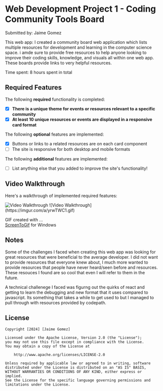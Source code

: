 # Web Development Project 1 - Coding Community Tools Board

Submitted by: Jaime Gomez

This web app: I created a community board web application which lists multiple resources for development and learning in the computer science space. i amde sure to provide free resources to help anyone looking to improve their coding skills, knowledge, and visuals all within one web app. These boards provide links to very helpful resources.

Time spent: 8 hours spent in total

## Required Features

The following **required** functionality is completed:

- [X] **There is a unique theme for events or resources relevant to a specific community**
- [X] **At least 10 unique resources or events are displayed in a responsive card format**

The following **optional** features are implemented:

- [X] Buttons or links to a related resources are on each card component
- [ ] The site is responsive for both desktop and mobile formats

The following **additional** features are implemented:

* [ ] List anything else that you added to improve the site's functionality!

## Video Walkthrough

Here's a walkthrough of implemented required features:

<img src='https://imgur.com/a/yrwTWC1.gif' title='Video Walkthrough' alt='Video Walkthrough' />
![Video Walkthrough](https://imgur.com/a/yrwTWC1.gif)

GIF created with ...  
[ScreenToGif](https://www.screentogif.com/) for Windows


## Notes

Some of the challenges I faced when creating this web app was looking for great resources that were beneficial to the average developer. I did not want to provide resources that everyone knew about, I much more wanted to provide resources that people have never heard/seen before and resources. These resouces I found are so cool that even I will refer to them in the future.

A technical challenege I faced was figurng out the quirks of react and getting to learn the debugging and new format that it uses compared to javascript. Its something that takes a while to get used to but I managed to pull through with resources provided by codepath.

## License

    Copyright [2024] [Jaime Gomez]

    Licensed under the Apache License, Version 2.0 (the "License");
    you may not use this file except in compliance with the License.
    You may obtain a copy of the License at

        http://www.apache.org/licenses/LICENSE-2.0

    Unless required by applicable law or agreed to in writing, software
    distributed under the License is distributed on an "AS IS" BASIS,
    WITHOUT WARRANTIES OR CONDITIONS OF ANY KIND, either express or implied.
    See the License for the specific language governing permissions and
    limitations under the License.
